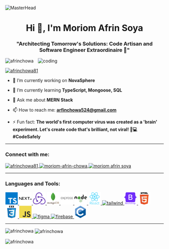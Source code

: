![MasterHead](https://i.ibb.co/gdHBnQ8/chowa.png)

<h1 align="center">Hi 👋, I'm Moriom Afrin Soya</h1>
<h3 align="center">"Architecting Tomorrow's Solutions: Code Artisan and Software Engineer Extraordinaire 🚀"</h3>

<img align="right" alt="coding" width="400" src="https://i.ibb.co/4SXpKzm/601014116770475-6068beff4640a.gif" />

<p align="left"> <img src="https://komarev.com/ghpvc/?username=afrinchowa&label=Profile%20views&color=0e75b6&style=flat" alt="afrinchowa" /> </p>

<p align="left">
  <a href="https://twitter.com/afrinchowa81" target="blank">
    <img src="https://img.shields.io/twitter/follow/afrinchowa81?logo=twitter&style=for-the-badge" alt="afrinchowa81" />
  </a>
</p>

- 🔭 I’m currently working on **NovaSphere**

- 🌱 I’m currently learning **TypeScript, Mongoose, SQL**

- 💬 Ask me about **MERN Stack**

- 📫 How to reach me: **arfinchowa524@gmail.com**

- ⚡ Fun fact: **The world's first computer virus was created as a 'brain' experiment. Let's create code that's brilliant, not viral! 🧠💻 #CodeSafely**

---

<h3 align="left">Connect with me:</h3>
<p align="left">
  <a href="https://twitter.com/afrinchowa81" target="blank">
    <img align="center" src="https://raw.githubusercontent.com/rahuldkjain/github-profile-readme-generator/master/src/images/icons/Social/twitter.svg" alt="afrinchowa81" height="30" width="40" />
  </a>
  <a href="https://linkedin.com/in/moriom-afrin-chowa" target="blank">
    <img align="center" src="https://raw.githubusercontent.com/rahuldkjain/github-profile-readme-generator/master/src/images/icons/Social/linked-in-alt.svg" alt="moriom-afrin-chowa" height="30" width="40" />
  </a>
  <a href="https://fb.com/moriom.afrin.soya" target="blank">
    <img align="center" src="https://raw.githubusercontent.com/rahuldkjain/github-profile-readme-generator/master/src/images/icons/Social/facebook.svg" alt="moriom afrin soya" height="30" width="40" />
  </a>
</p>

---

<h3 align="left">Languages and Tools:</h3>
<p align="left">
  <a href="https://www.typescriptlang.org/" target="_blank">
    <img src="https://raw.githubusercontent.com/devicons/devicon/master/icons/typescript/typescript-original.svg" alt="typescript" width="40" height="40"/>
  </a>
  <a href="https://nextjs.org/" target="_blank">
    <img src="https://raw.githubusercontent.com/devicons/devicon/master/icons/nextjs/nextjs-original-wordmark.svg" alt="nextjs" width="40" height="40"/>
  </a>
  <a href="https://redux.js.org/" target="_blank">
    <img src="https://raw.githubusercontent.com/devicons/devicon/master/icons/redux/redux-original.svg" alt="redux" width="40" height="40"/>
  </a>
  <a href="https://www.mongodb.com/" target="_blank">
    <img src="https://raw.githubusercontent.com/devicons/devicon/master/icons/mongodb/mongodb-original-wordmark.svg" alt="mongodb" width="40" height="40"/>
  </a>
  <a href="https://expressjs.com/" target="_blank">
    <img src="https://raw.githubusercontent.com/devicons/devicon/master/icons/express/express-original-wordmark.svg" alt="express" width="40" height="40"/>
  </a>
  <a href="https://nodejs.org/" target="_blank">
    <img src="https://raw.githubusercontent.com/devicons/devicon/master/icons/nodejs/nodejs-original-wordmark.svg" alt="nodejs" width="40" height="40"/>
  </a>
  <a href="https://reactjs.org/" target="_blank">
    <img src="https://raw.githubusercontent.com/devicons/devicon/master/icons/react/react-original-wordmark.svg" alt="react" width="40" height="40"/>
  </a>
  <a href="https://tailwindcss.com/" target="_blank">
    <img src="https://www.vectorlogo.zone/logos/tailwindcss/tailwindcss-icon.svg" alt="tailwind" width="40" height="40"/>
  </a>
  <a href="https://getbootstrap.com/" target="_blank">
    <img src="https://raw.githubusercontent.com/devicons/devicon/master/icons/bootstrap/bootstrap-plain-wordmark.svg" alt="bootstrap" width="40" height="40"/>
  </a>
  <a href="https://www.w3.org/html/" target="_blank">
    <img src="https://raw.githubusercontent.com/devicons/devicon/master/icons/html5/html5-original-wordmark.svg" alt="html5" width="40" height="40"/>
  </a>
  <a href="https://www.w3schools.com/css/" target="_blank">
    <img src="https://raw.githubusercontent.com/devicons/devicon/master/icons/css3/css3-original-wordmark.svg" alt="css3" width="40" height="40"/>
  </a>
  <a href="https://developer.mozilla.org/en-US/docs/Web/JavaScript" target="_blank">
    <img src="https://raw.githubusercontent.com/devicons/devicon/master/icons/javascript/javascript-original.svg" alt="javascript" width="40" height="40"/>
  </a>
  <a href="https://www.figma.com/" target="_blank">
    <img src="https://www.vectorlogo.zone/logos/figma/figma-icon.svg" alt="figma" width="40" height="40"/>
  </a>
  <a href="https://firebase.google.com/" target="_blank">
    <img src="https://www.vectorlogo.zone/logos/firebase/firebase-icon.svg" alt="firebase" width="40" height="40"/>
  </a>
  <a href="https://www.cprogramming.com/" target="_blank">
    <img src="https://raw.githubusercontent.com/devicons/devicon/master/icons/c/c-original.svg" alt="c" width="40" height="40"/>
  </a>
</p>

---

<p><img align="left" src="https://github-readme-stats.vercel.app/api/top-langs?username=afrinchowa&show_icons=true&locale=en&layout=compact" alt="afrinchowa" /></p>

<p>&nbsp;<img align="center" src="https://github-readme-stats.vercel.app/api?username=afrinchowa&show_icons=true&locale=en" alt="afrinchowa" /></p>

<p><img align="center" src="https://github-readme-streak-stats.herokuapp.com/?user=afrinchowa&" alt="afrinchowa" /></p>
